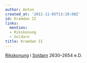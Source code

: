 ```yaml
---
author: Anton
created_at: '2011-11-05T13:10:08Z'
id: Kramdan II
links:
  mention:
  - Rikskonung
  - Soldarn
title: Kramdan II
---
```


[Rikskonung] i [Soldarn] 2630–2654 e.D.

  [Rikskonung]: Rikskonung
  [Soldarn]: Soldarn
